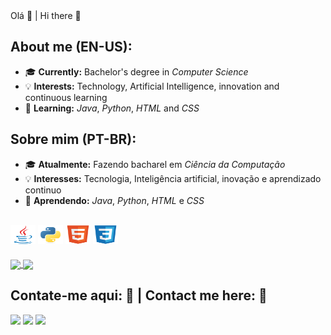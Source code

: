 </div>
Olá 👋 | Hi there 👋
<div>

 ## About me (EN-US): ##
 - 🎓 **Currently:** Bachelor's degree in *Computer Science* 
 - 💡  **Interests:** Technology, Artificial Intelligence, innovation and continuous learning
 - 🧠 **Learning:** *Java*, *Python*, *HTML* and *CSS*


## Sobre mim (PT-BR): ##

 - 🎓 **Atualmente:** Fazendo bacharel em *Ciência da Computação*
 - 💡  **Interesses:** Tecnologia, Inteligência artificial, inovação e aprendizado continuo
 - 🧠 **Aprendendo:** *Java*, *Python*, *HTML* e *CSS*

<div style="display: inline_block"><br>
  <img align="center" alt="Java" height="30" width="40" src="https://raw.githubusercontent.com/devicons/devicon/master/icons/java/java-original.svg">
  <img align="center" alt="Python" height="30" width="40" src="https://raw.githubusercontent.com/devicons/devicon/master/icons/python/python-original.svg">
  <img align="center" alt="HTML" height="30" width="40" src="https://raw.githubusercontent.com/devicons/devicon/master/icons/html5/html5-original.svg">
  <img align="center" alt="CSS" height="30" width="40" src="https://raw.githubusercontent.com/devicons/devicon/master/icons/css3/css3-original.svg">


###
<div align="left">
<a href="https://github.com/Vitoria-personalhub/github-readme-stats">
  <img height=180 align="center" src="https://github-readme-stats.vercel.app/api?username=Vitoria-personalhub&theme=omni" />
</a>

<a href="https://github.com/Vitoria-personalhub/convoychat">
  <img height=180 align="center" src="https://github-readme-stats.vercel.app/api/top-langs?username=Vitoria-personalhub&layout=compact&langs_count=12&card_width=320&theme=omni" /> 
</a>
</div>



 ## Contate-me aqui: 📩 | Contact me here: 📩 ##

   <a href="https://discord.gg/ava001exe" target="_blank"><img src="https://img.shields.io/badge/Discord-7289DA?style=for-the-badge&logo=discord&logoColor=white" target="_blank"></a> 
   <a href="https://www.linkedin.com/in/vitoriamilene" target="_blank"><img src="https://img.shields.io/badge/-LinkedIn-%230077B5?style=for-the-badge&logo=linkedin&logoColor=white" target="_blank"></a> 
   <a href="https://instagram.com/miivitr" target="_blank"><img src="https://img.shields.io/badge/-Instagram-%23E4405F?style=for-the-badge&logo=instagram&logoColor=white" target="_blank"></a>
  

